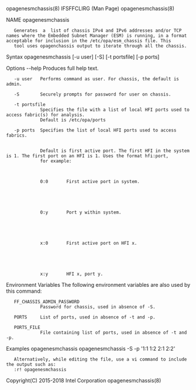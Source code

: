 
opagenesmchassis(8)                                                                         IFSFFCLIRG (Man Page)                                                                         opagenesmchassis(8)



NAME
       opagenesmchassis



       Generates  a  list of chassis IPv4 and IPv6 addresses and/or TCP names where the Embedded Subnet Manager (ESM) is running, in a format acceptable for inclusion in the /etc/opa/esm_chassis file. This
       tool uses opagenchassis output to iterate through all the chassis.

Syntax
       opagenesmchassis [-u user] [-S] [-t portsfile] [-p ports]

Options
       --help    Produces full help text.

       -u user   Performs command as user. For chassis, the default is admin.

       -S        Securely prompts for password for user on chassis.

       -t portsfile
                 Specifies the file with a list of local HFI ports used to access fabric(s) for analysis.
                 Default is /etc/opa/ports

       -p ports  Specifies the list of local HFI ports used to access fabrics.


                 Default is first active port. The first HFI in the system is 1. The first port on an HFI is 1. Uses the format hfi:port,
                 for example:



                 0:0       First active port in system.





                 0:y       Port y within system.





                 x:0       First active port on HFI x.





                 x:y       HFI x, port y.



Environment Variables
       The following environment variables are also used by this command:

       FF_CHASSIS_ADMIN_PASSWORD
                 Password for chassis, used in absence of -S.

       PORTS     List of ports, used in absence of -t and -p.

       PORTS_FILE
                 File containing list of ports, used in absence of -t and -p.

Examples
       opagenesmchassis
       opagenesmchassis -S -p '1:1 1:2 2:1 2:2'

       Alternatively, while editing the file, use a vi command to include the output such as:
       :r! opagenesmchassis



Copyright(C) 2015-2018                                                                        Intel Corporation                                                                           opagenesmchassis(8)
